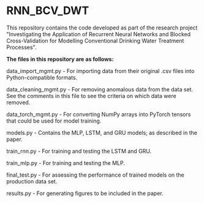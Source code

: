 # RNN_BCV_DWT

This repository contains the code developed as part of the research project "Investigating the Application of Recurrent Neural Networks and Blocked Cross-Validation for Modelling Conventional Drinking Water Treatment Processes".

**The files in this repository are as follows:**

data_import_mgmt.py - For importing data from their original .csv files into Python-compatible formats.

data_cleaning_mgmt.py - For removing anomalous data from the data set. See the comments in this file to see the criteria on which data were removed.

data_torch_mgmt.py - For converting NumPy arrays into PyTorch tensors that could be used for model training.

models.py - Contains the MLP, LSTM, and GRU models; as described in the paper.

train_rnn.py - For training and testing the LSTM and GRU.

train_mlp.py - For training and testing the MLP.

final_test.py - For assessing the performance of trained models on the production data set.

results.py - For generating figures to be included in the paper.

